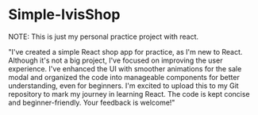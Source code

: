 # Simple-IvisShop
NOTE: This is just my personal practice project with react.

"I've created a simple React shop app for practice, as I'm new to React. Although it's not a big project, I've focused on improving the user experience. I've enhanced the UI with smoother animations for the sale modal and organized the code into manageable components for better understanding, even for beginners. I'm excited to upload this to my Git repository to mark my journey in learning React. The code is kept concise and beginner-friendly. Your feedback is welcome!"
